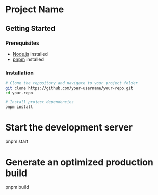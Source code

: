 # Project Name

## Getting Started

### Prerequisites

- [Node.js](https://nodejs.org/) installed
- [pnpm](https://pnpm.io/) installed

### Installation

```bash
# Clone the repository and navigate to your project folder
git clone https://github.com/your-username/your-repo.git
cd your-repo

# Install project dependencies
pnpm install
```

# Start the development server

pnpm start

# Generate an optimized production build

pnpm build
